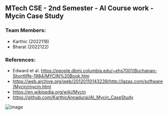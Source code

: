 ## MTech CSE - 2nd Semester - AI Course work - Mycin Case Study
### Team Members: 
* Karthic (2022118) 
* Bharat (2022122)


### References:
* Edward et al. https://people.dbmi.columbia.edu/~ehs7001/Buchanan-Shortliffe-1984/MYCIN%20Book.htm
* https://web.archive.org/web/20120110143239/http://lazax.com/software/Mycin/mycin.html
* https://en.wikipedia.org/wiki/Mycin
* https://github.com/KarthicAnnadurai/AI_Mycin_CaseStudy


![image](https://people.dbmi.columbia.edu/~ehs7001/Buchanan-Shortliffe-1984/BUCHANAN.JPG)
